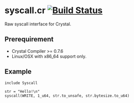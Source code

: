 # syscall.cr [![Build Status](https://secure.travis-ci.org/kubo39/syscall.cr.png?branch=master)](http://travis-ci.org/kubo39/syscall.cr)

Raw syscall interface for Crystal.

## Prerequirement

* Crystal Compiler >= 0.7.6
* Linux/OSX with x86_64 support only.

## Example

```crystal
include Syscall

str = "Hello!\n"
syscall(WRITE, 1_u64, str.to_unsafe, str.bytesize.to_u64)
```
